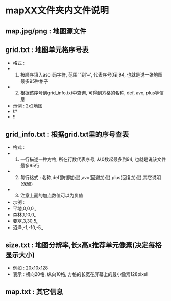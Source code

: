 # mapXX文件夹内文件说明

## map.jpg/png : 地图源文件

## grid.txt : 地图单元格序号表

* 格式 : 
* 1. 按顺序填入ascii码字符, 范围' '到'~', 代表序号0到94, 也就是说一张地图最多95种格子
* 2. 根据该序号到grid_info.txt中查询, 可得到方格的名称, def, avo, plus等信息
* 示例 : 2x2地图
* !#
* !!

## grid_info.txt : 根据grid.txt里的序号查表

* 格式 : 
* 1. 一行描述一种方格, 所在行数代表序号, 从0数起最多到94, 也就是说该文件最多95行
* 2. 每行格式 : 名称,def(防御加点),avo(回避加点),plus(回复加点),其它说明(保留)
* 3. 注意上面的加点数值可以为负值
* 示例 :
* 平地,0,0,0,,
* 森林,1,10,0,,
* 要塞,3,30,5,,
* 沼泽,-1,-10,-5,,


## size.txt : 地图分辨率,长x高x推荐单元像素(决定每格显示大小)

* 例如 : 20x10x128
* 表示 : 横向20格, 纵向10格, 方格的长宽在屏幕上的最小像素128pixel

## map.txt : 其它信息
